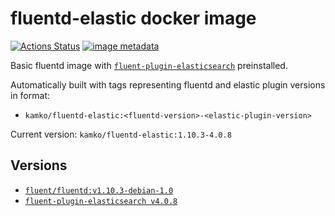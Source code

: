 # fluentd-elastic docker image
[![Actions Status](https://github.com/kamko/fluentd-elastic-docker/workflows/Docker%20build/badge.svg)](https://github.com/kamko/fluentd-elastic-docker/actions "docker build status badge")
[![image metadata](https://images.microbadger.com/badges/image/kamko/fluentd-elastic.svg)](https://microbadger.com/images/kamko/fluentd-elastic "kamko/fluentd-elastic image metadata")

Basic fluentd image with [`fluent-plugin-elasticsearch`](https://github.com/uken/fluent-plugin-elasticsearch) preinstalled.

Automatically built with tags representing fluentd and elastic plugin versions in format:

- `kamko/fluentd-elastic:<fluentd-version>-<elastic-plugin-version>`

Current version: `kamko/fluentd-elastic:1.10.3-4.0.8`

## Versions
- [`fluent/fluentd:v1.10.3-debian-1.0`](https://hub.docker.com/layers/fluent/fluentd/v1.10.3-debian-1.0/images/sha256-e8e1588bf2613d35488b68c8da59360304c47ac125aa64fc09eb3c239c1d1a66?context=explore)
- [`fluent-plugin-elasticsearch v4.0.8`](https://github.com/uken/fluent-plugin-elasticsearch/releases/tag/v4.0.8)
